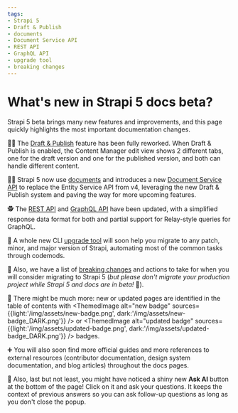 ```yaml
---
tags:
- Strapi 5
- Draft & Publish
- documents
- Document Service API
- REST API
- GraphQL API 
- upgrade tool
- breaking changes
---
```

# What's new in Strapi 5 docs beta?

Strapi 5 beta brings many new features and improvements, and this page quickly highlights the most important documentation changes.

🧑‍🎨 The [Draft & Publish](/user-docs/content-manager/saving-and-publishing-content) feature has been fully reworked. When Draft & Publish is enabled, the Content Manager edit view shows 2 different tabs, one for the draft version and one for the published version, and both can handle different content.

🧑‍🏫 Strapi 5 now use [documents](/dev-docs/api/document) and introduces a new [Document Service API](/dev-docs/api/document-service) to replace the Entity Service API from v4, leveraging the new Draft & Publish system and paving the way for more upcoming features.

🕵️ The [REST API](/dev-docs/api/rest) and [GraphQL API](/dev-docs/api/graphql) have been updated, with a simplified response data format for both and partial support for Relay-style queries for GraphQL.

🦾 A whole new CLI [upgrade tool](/dev-docs/upgrade-tool) will soon help you migrate to any patch, minor, and major version of Strapi, automating most of the common tasks through codemods.

👷 Also, we have a list of [breaking changes](/dev-docs/migration/v4-to-v5/breaking-changes) and actions to take for when you will consider migrating to Strapi 5 (_but please don't migrate your production project while Strapi 5 and docs are in beta!_ 🙏).

👀 There might be much more: new or updated pages are identified in the table of contents with <ThemedImage alt="new badge" sources={{light:'/img/assets/new-badge.png', dark:'/img/assets/new-badge_DARK.png'}} /> or <ThemedImage alt="updated badge" sources={{light:'/img/assets/updated-badge.png', dark:'/img/assets/updated-badge_DARK.png'}} /> badges.

➕ You will also soon find more official guides and more references to external resources (contributor documentation, design system documentation, and blog articles) throughout the docs pages.

🤖 Also, last but not least, you might have noticed a shiny new **Ask AI** button at the bottom of the page! Click on it and ask your questions. It keeps the context of previous answers so you can ask follow-up questions as long as you don't close the popup.
